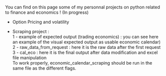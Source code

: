 You can find on this page some of my personnal projects on python related to finance and economics ! (In progress)

- Option Pricing and volatility

- Scraping project :   
        1 - example of expected output (trading economics) :  you can see here an example of the visual expected output as usable economic calendar)   
        2 - raw_data_from_request : here it is the raw data after the first request   
        3 - cal_eco : here it is the final output after data modification and excel file manipulation  
To work properly, economic_calendar_scraping should be run in the same file as the different flags.   

